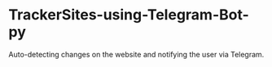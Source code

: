 # TrackerSites-using-Telegram-Bot-py
Auto-detecting changes on the website and notifying the user via Telegram.
